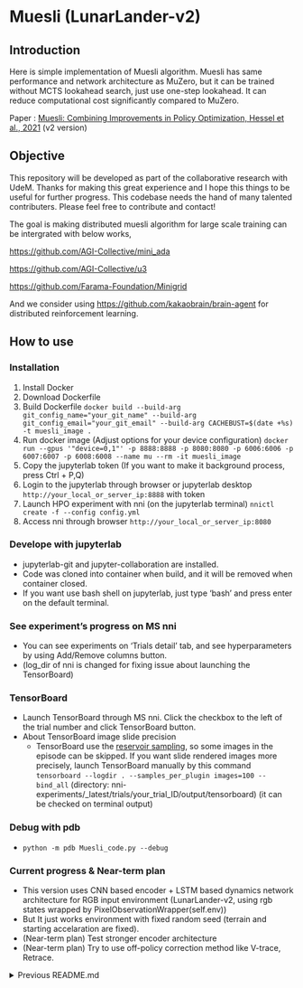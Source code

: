 # Muesli (LunarLander-v2)

## Introduction

Here is simple implementation of Muesli algorithm. Muesli has same performance and network architecture as MuZero, but it can be trained without MCTS lookahead search, just use one-step lookahead. It can reduce computational cost significantly compared to MuZero.

Paper : [Muesli: Combining Improvements in Policy Optimization, Hessel et al., 2021](https://arxiv.org/abs/2104.06159) (v2 version)

## Objective
This repository will be developed as part of the collaborative research with UdeM. Thanks for making this great experience and I hope this things to be useful for further progress. This codebase needs the hand of many talented contributers. Please feel free to contribute and contact!

The goal is making distributed muesli algorithm for large scale training can be intergrated with below works,

https://github.com/AGI-Collective/mini_ada

https://github.com/AGI-Collective/u3

https://github.com/Farama-Foundation/Minigrid

And we consider using https://github.com/kakaobrain/brain-agent for distributed reinforcement learning.


## How to use
### Installation
1. Install Docker
2. Download Dockerfile
3. Build Dockerfile ``docker build --build-arg git_config_name="your_git_name" --build-arg git_config_email="your_git_email" --build-arg CACHEBUST=$(date +%s) -t muesli_image .``
4. Run docker image (Adjust options for your device configuration)
``docker run --gpus '"device=0,1"' -p 8888:8888 -p 8080:8080 -p 6006:6006 -p 6007:6007 -p 6008:6008 --name mu --rm -it muesli_image``
5. Copy the jupyterlab token (If you want to make it background process, press Ctrl + P,Q)
6. Login to the jupyterlab through browser or jupyterlab desktop ```http://your_local_or_server_ip:8888``` with token
7. Launch HPO experiment with nni (on the jupyterlab terminal) ``nnictl create -f --config config.yml``
8. Access nni through browser ``http://your_local_or_server_ip:8080``
    

### Develope with jupyterlab
  * jupyterlab-git and jupyter-collaboration are installed.
  * Code was cloned into container when build, and it will be removed when container closed.
  * If you want use bash shell on jupyterlab, just type ‘bash’ and press enter on the default terminal.

### See experiment’s progress on MS nni
  * You can see experiments on ‘Trials detail’ tab, and see hyperparameters by using Add/Remove columns button.
  * (log_dir of nni is changed for fixing issue about launching the TensorBoard)

### TensorBoard
  * Launch TensorBoard through MS nni. Click the checkbox to the left of the trial number and click TensorBoard button.
  * About TensorBoard image slide precision
    * TensorBoard use the [reservoir sampling](https://en.wikipedia.org/wiki/Reservoir_sampling), so some images in the episode can be skipped. If you want slide rendered images more precisely, launch TensorBoard manually by this command ``tensorboard --logdir . --samples_per_plugin images=100 --bind_all`` (directory: nni-experiments/_latest/trials/your_trial_ID/output/tensorboard) (it can be checked on terminal output)
   
### Debug with pdb
  * ``python -m pdb Muesli_code.py --debug``

### Current progress & Near-term plan
  * This version uses CNN based encoder + LSTM based dynamics network architecture for RGB input environment (LunarLander-v2, using rgb states wrapped by PixelObservationWrapper(self.env))
  * But It just works environment with fixed random seed (terrain and starting accelaration are fixed).
  * (Near-term plan) Test stronger encoder architecture
  * (Near-term plan) Try to use off-policy correction method like V-trace, Retrace.


<details><summary>Previous README.md</summary>
<p>
  
## Introduction

Here is simple implementation of Muesli algorithm. Muesli has same performance and network architecture as MuZero, but it can be trained without MCTS lookahead search, just use one-step lookahead. It can reduce computational cost significantly compared to MuZero.

Paper : [Muesli: Combining Improvements in Policy Optimization, Hessel et al., 2021](https://arxiv.org/abs/2104.06159) (v2 version)

You can run this code on [colab demo link](https://colab.research.google.com/drive/1h3Xy1AFn_CEgvKZkS8E2xasHDm5p03Xb?usp=sharing), train the agent and monitor with tensorboard, play LunarLander-v2 environment with trained network. This agent can solve LunarLander-v2 within 1~2 hours computed by Google Colab CPU backend. It can reach about > 250 average score.


## Implemented
- [x] MuZero network
- [x] 5 step unroll
- [x] L_pg+cmpo
- [x] L_v
- [x] L_r
- [x] L_m (5 step)
- [x] Stacking 8 observations
- [x] Mini-batch update 
- [x] Hidden state scaled within [-1,1]
- [x] Gradient clipping by value [-1,1]
- [x] Dynamics network gradient scale 1/2
- [x] Target network(prior parameters) moving average update
- [x] Categorical representation (value, reward model)
- [x] Normalized advantage
- [x] Tensorboard monitoring

## Todo
- [ ] Retrace estimator 
- [ ] CNN representation network
- [ ] LSTM dynamics network
- [ ] Atari environment

## Differences from paper
- [x] ~~Self-play use agent network (originally target network)~~

## Self-play
Flow of self-play.
![selfplay3](https://user-images.githubusercontent.com/119741210/213879476-651f13f8-dc70-4033-b9f6-13efbe81bcc5.png)

## Unroll structure
Target network 1-step unroll : When calculating v_pi_prior(s) and second term of L_pg+cmpo.

Unroll 5-step(agent network) : Unroll agent network to optimize.

1-step unrolls for L_m (target network) : When calculating pi_cmpo of L_m.
![Unroll](https://user-images.githubusercontent.com/119741210/213876179-62566fbc-dbce-4edb-9e56-d031e43e1e29.png)

## Results
Score graph
![score](https://user-images.githubusercontent.com/119741210/213872123-b306563a-0a04-4fcc-815c-3f04cac01e0a.png)
Loss graph
![loss](https://user-images.githubusercontent.com/119741210/213872175-5ce19b30-836b-45a8-bfc1-371598a27b03.png)
Lunarlander play length and last rewards
![lastframe_lastreward](https://user-images.githubusercontent.com/119741210/213876120-167c9211-a3ae-42a6-90c3-0f93279cec7c.png)
Var variables of advantage normalization
![var](https://user-images.githubusercontent.com/119741210/213876126-936c0098-e021-42da-b97c-615360f20bba.png)

## Comment
Need your help! Welcome to contribute, advice, question, etc.

Contact : emtgit2@gmail.com (Available languages : English, Korean)

## Links
Author's presentation : https://icml.cc/virtual/2021/poster/10769

Lunarlander-v2 env document : https://www.gymlibrary.dev/environments/box2d/lunar_lander/

[Colab demo link (main branch)](https://colab.research.google.com/drive/1h3Xy1AFn_CEgvKZkS8E2xasHDm5p03Xb?usp=sharing)

[Colab demo link (develop branch)](https://colab.research.google.com/drive/1mTVMnIxeijqEuvjmbFyGs7LPj3co-qoH?usp=sharing)


</p>
</details>

